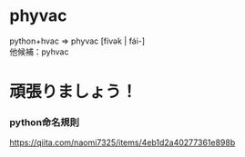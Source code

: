 # phyvac

python+hvac => phyvac [fívək | fái-]  
他候補：pyhvac


頑張りましょう！
=======

### python命名規則
https://qiita.com/naomi7325/items/4eb1d2a40277361e898b
